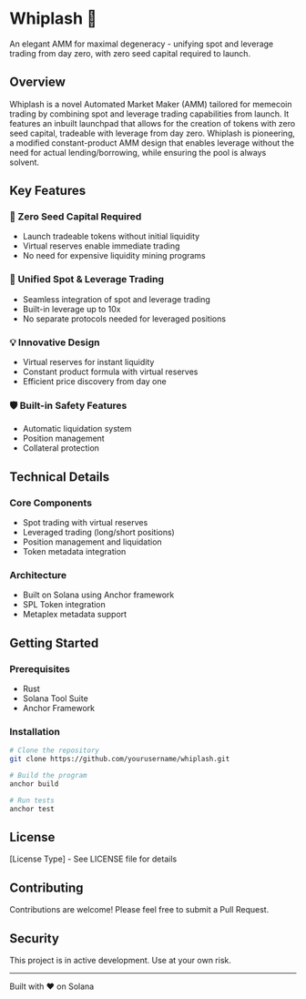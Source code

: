# Whiplash 🚀

An elegant AMM for maximal degeneracy - unifying spot and leverage trading from day zero, with zero seed capital required to launch.

## Overview

Whiplash is a novel Automated Market Maker (AMM) tailored for memecoin trading by combining spot and leverage trading capabilities from launch. It 
features an inbuilt launchpad that allows for the creation of tokens with zero seed capital, tradeable with leverage from day zero. Whiplash is pioneering, a modified constant-product AMM design that enables leverage without the need for actual lending/borrowing, while ensuring the pool is always solvent.

## Key Features

### 🎯 Zero Seed Capital Required
- Launch tradeable tokens without initial liquidity
- Virtual reserves enable immediate trading
- No need for expensive liquidity mining programs

### 🔄 Unified Spot & Leverage Trading
- Seamless integration of spot and leverage trading
- Built-in leverage up to 10x
- No separate protocols needed for leveraged positions

### 💡 Innovative Design
- Virtual reserves for instant liquidity
- Constant product formula with virtual reserves
- Efficient price discovery from day one

### 🛡️ Built-in Safety Features
- Automatic liquidation system
- Position management
- Collateral protection

## Technical Details

### Core Components
- Spot trading with virtual reserves
- Leveraged trading (long/short positions)
- Position management and liquidation
- Token metadata integration

### Architecture
- Built on Solana using Anchor framework
- SPL Token integration
- Metaplex metadata support

## Getting Started

### Prerequisites
- Rust
- Solana Tool Suite
- Anchor Framework

### Installation
```bash
# Clone the repository
git clone https://github.com/yourusername/whiplash.git

# Build the program
anchor build

# Run tests
anchor test
```

## License

[License Type] - See LICENSE file for details

## Contributing

Contributions are welcome! Please feel free to submit a Pull Request.

## Security

This project is in active development. Use at your own risk.

---

Built with ❤️ on Solana 